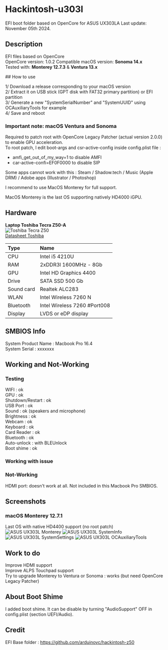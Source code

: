 # Hackintosh-u303l

EFI boot folder based on OpenCore for ASUS UX303LA
Last update: November 05th 2024. 

## Description

EFI files based on OpenCore  
OpenCore version: 1.0.2 
Compatible macOS version: __Sonoma 14.x__  
Tested with: __Monterey 12.7.3__ & __Ventura 13.x__  

## How to use

1/ Download a release corresponding to your macOS version  
2/ Extract it on USB stick (GPT disk with FAT32 primary partition) or EFI partition  
3/ Generate a new "SystemSerialNumber" and "SystemUUID" using OCAuxiliaryTools for example  
4/ Save and reboot  

### Important note: macOS Ventura and Sonoma

Required to patch root with OpenCore Legacy Patcher (actual version 2.0.0)  to enable GPU acceleration.  
To root patch, I edit boot-args and csr-active-config inside config.plist file :  
- amfi_get_out_of_my_way=1 to disable AMFI  
- car-active-confi=EF0F0000 to disable SIP  

Some apps cannot work with this : Steam / Shadow.tech / Music (Apple DRM) / Adobe apps (Illustrator / Photoshop)    

I recommend to use MacOS Monterey for full support.  

MacOS Monterey is the last OS supporting natively HD4000 iGPU.  

## Hardware

__Laptop Toshiba Tecra Z50-A__  
![Toshiba Tecra Z50](/Assets/AsusUX303L.jpeg "ASUS UX303L")  
[Datasheet Toshiba](/Assets/Asus-UX303L-Datasheet.pdf)  

| Type	| Name                   |
|:------|:-----------------------|
| CPU	| Intel i5 4210U	 |
| RAM	| 2xDDR3l 1600MHz - 8Gb  |
| GPU	| Intel HD Graphics 4400 |
| Drive	| SATA SSD 500 Gb	 |
| Sound	card	| Realtek ALC283	 |
| WLAN	| Intel Wireless 7260 N	 |
| Bluetooth | Intel Wireless 7260 #Port008 |
| Display | LVDS or eDP display |

## SMBIOS Info

System Product Name : Macbook Pro 16.4  
System Serial : xxxxxxx    

## Working and Not-Working

### Testing
WIFI : ok  
GPU : ok   
Shutdown/Restart : ok  
USB Port : ok  
Sound : ok (speakers and microphone)  
Brightness : ok  
Webcam : ok  
Keyboard : ok  
Card Reader : ok  
Bluetooth : ok  
Auto-unlock : with BLEUnlock  
Boot shime : ok

### Working with issue

### Not-Working

HDMI port: doesn't work at all. Not included in this Macbook Pro SMBIOS.  

## Screenshots

### macOS Monterey 12.7.1  
Last OS with native HD4400 support (no root patch)  
![ASUS UX303L Monterey](/Assets/Monterey.png "ASUS UX303L")
![ASUS UX303L SystemInfo](/Assets/SystemInfo.png "ASUS UX303L")
![ASUS UX303L SystemSettings](/Assets/SystemSettings.png "ASUS UX303L")
![ASUS UX303L OCAuxiliaryTools](/Assets/OCAuxiliaryTools.png "ASUS UX303L")

## Work to do

Improve HDMI support  
Improve ALPS Touchpad support  
Try to upgrade Monterey to Ventura or Sonoma : works (but need OpenCore Legacy Patcher)  

## About Boot Shime
I added boot shime. It can be disable by turning "AudioSupport" OFF in config.plist (section UEFI/Audio).  

## Credit

EFI Base folder : https://github.com/arduinovc/hackintosh-z50  
